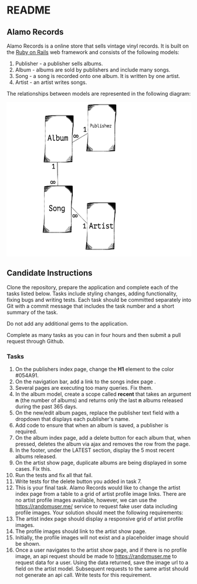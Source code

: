 # README

## Alamo Records

Alamo Records is a online store that sells vintage vinyl records. It is built on the [Ruby on Rails](http://www.rubyonrails.org) web framework and consists of the following models:

1. Publisher - a publisher sells albums.
2. Album - albums are sold by publishers and include many songs.
3. Song - a song is recorded onto one album. It is written by one artist.
4. Artist - an artist writes songs.

The relationships between models are represented in the following diagram:

![Alamo Records model diagram](public/alamo_records_diagram.png)

## Candidate Instructions

Clone the repository, prepare the application and complete each of the tasks listed below. Tasks include styling changes, adding functionality, fixing bugs and writing tests. Each task should be committed separately into Git with a commit message that includes the task number and a short summary of the task.

Do not add any additional gems to the application.

Complete as many tasks as you can in four hours and then submit a pull request through Github.

### Tasks

1. On the publishers index page, change the __H1__ element to the color #054A91.
2. On the navigation bar, add a link to the songs index page .
3. Several pages are executing too many queries. Fix them.
4. In the album model, create a scope called __recent__ that takes an argument __n__ (the number of albums) and returns only the last __n__ albums released during the past 365 days.
5. On the new/edit album pages, replace the publisher text field with a dropdown that displays each publisher's name.
6. Add code to ensure that when an album is saved, a publisher is required.
7. On the album index page, add a delete button for each album that, when pressed, deletes the album via ajax and removes the row from the page.
8. In the footer, under the LATEST section, display the 5 most recent albums released.
9. On the artist show page, duplicate albums are being displayed in some cases. Fix this.
9. Run the tests and fix all that fail.
10. Write tests for the delete button you added in task 7.
11. This is your final task. Alamo Records would like to change the artist index page from a table to a grid of artist profile image links. There are no artist profile images available, however, we can use the https://randomuser.me/ service to request fake user data including profile images. Your solution should meet the following requirements:
  1. The artist index page should display a responsive grid of artist profile images.
  2. The profile images should link to the artist show page.
  3. Initially, the profile images will not exist and a placeholder image should be shown.
  4. Once a user navigates to the artist show page, and if there is no profile image, an api request should be made to https://randomuser.me to request data for a user. Using the data returned, save the image url to a field on the artist model. Subsequent requests to the same artist should not generate an api call. Write tests for this requirement.